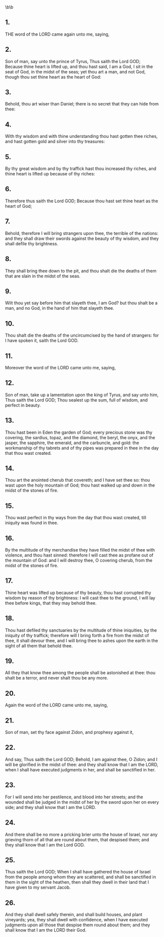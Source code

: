 \b\b
## 1.
THE word of the LORD came again unto me, saying,
## 2.
Son of man, say unto the prince of Tyrus, Thus saith the Lord GOD; Because thine heart is lifted up, and thou hast said, I am a God, I sit in the seat of God, in the midst of the seas; yet thou art a man, and not God, though thou set thine heart as the heart of God:
## 3.
Behold, thou art wiser than Daniel; there is no secret that they can hide from thee:
## 4.
With thy wisdom and with thine understanding thou hast gotten thee riches, and hast gotten gold and silver into thy treasures:
## 5.
By thy great wisdom and by thy traffick hast thou increased thy riches, and thine heart is lifted up because of thy riches:
## 6.
Therefore thus saith the Lord GOD; Because thou hast set thine heart as the heart of God;
## 7.
Behold, therefore I will bring strangers upon thee, the terrible of the nations: and they shall draw their swords against the beauty of thy wisdom, and they shall defile thy brightness.
## 8.
They shall bring thee down to the pit, and thou shalt die the deaths of them that are slain in the midst of the seas.
## 9.
Wilt thou yet say before him that slayeth thee, I am God?  but thou shalt be a man, and no God, in the hand of him that slayeth thee.
## 10.
Thou shalt die the deaths of the uncircumcised by the hand of strangers: for I have spoken it, saith the Lord GOD.
## 11.
Moreover the word of the LORD came unto me, saying,
## 12.
Son of man, take up a lamentation upon the king of Tyrus, and say unto him, Thus saith the Lord GOD; Thou sealest up the sum, full of wisdom, and perfect in beauty.
## 13.
Thou hast been in Eden the garden of God; every precious stone was thy covering, the sardius, topaz, and the diamond, the beryl, the onyx, and the jasper, the sapphire, the emerald, and the carbuncle, and gold: the workmanship of thy tabrets and of thy pipes was prepared in thee in the day that thou wast created.
## 14.
Thou art the anointed cherub that covereth; and I have set thee so: thou wast upon the holy mountain of God; thou hast walked up and down in the midst of the stones of fire.
## 15.
Thou wast perfect in thy ways from the day that thou wast created, till iniquity was found in thee.
## 16.
By the multitude of thy merchandise they have filled the midst of thee with violence, and thou hast sinned: therefore I will cast thee as profane out of the mountain of God: and I will destroy thee, O covering cherub, from the midst of the stones of fire.
## 17.
Thine heart was lifted up because of thy beauty, thou hast corrupted thy wisdom by reason of thy brightness: I will cast thee to the ground, I will lay thee before kings, that they may behold thee.
## 18.
Thou hast defiled thy sanctuaries by the multitude of thine iniquities, by the iniquity of thy traffick; therefore will I bring forth a fire from the midst of thee, it shall devour thee, and I will bring thee to ashes upon the earth in the sight of all them that behold thee.
## 19.
All they that know thee among the people shall be astonished at thee: thou shalt be a terror, and never shalt thou be any more.
## 20.
Again the word of the LORD came unto me, saying,
## 21.
Son of man, set thy face against Zidon, and prophesy against it,
## 22.
And say, Thus saith the Lord GOD; Behold, I am against thee, O Zidon; and I will be glorified in the midst of thee: and they shall know that I am the LORD, when I shall have executed judgments in her, and shall be sanctified in her.
## 23.
For I will send into her pestilence, and blood into her streets; and the wounded shall be judged in the midst of her by the sword upon her on every side; and they shall know that I am the LORD.
## 24.
And there shall be no more a pricking brier unto the house of Israel, nor any grieving thorn of all that are round about them, that despised them; and they shall know that I am the Lord GOD.
## 25.
Thus saith the Lord GOD; When I shall have gathered the house of Israel from the people among whom they are scattered, and shall be sanctified in them in the sight of the heathen, then shall they dwell in their land that I have given to my servant Jacob.
## 26.
And they shall dwell safely therein, and shall build houses, and plant vineyards; yea, they shall dwell with confidence, when I have executed judgments upon all those that despise them round about them; and they shall know that I am the LORD their God.
